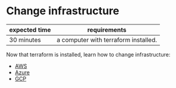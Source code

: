 # Change infrastructure

|expected time|requirements                        |
|-------------|------------------------------------|
|30 minutes   |a computer with terraform installed.|

Now that terraform is installed, learn how to change infrastructure:

- [AWS](https://learn.hashicorp.com/tutorials/terraform/aws-change?in=terraform/aws-get-started)
- [Azure](https://learn.hashicorp.com/tutorials/terraform/azure-build?in=terraform/azure-get-started)
- [GCP](https://learn.hashicorp.com/tutorials/terraform/google-cloud-platform-change?in=terraform/gcp-get-started)
